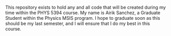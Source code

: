 This repository exists to hold any and all code that will be created during my time within the PHYS 5394 course. My name is Airik Sanchez, a Graduate Student within the Physics MSIS program.
I hope to graduate soon as this should be my last semester, and I will ensure that I do my best in this course.
